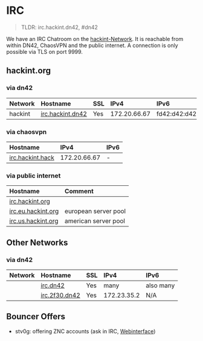 # IRC
> TLDR: irc.hackint.dn42, #dn42

We have an IRC Chatroom on the [hackint-Network](http://www.hackint.org). It is reachable from within DN42, ChaosVPN and the public internet. A connection is only possible via TLS on port 9999.


## hackint.org

### via dn42
| Network | Hostname                                 |  SSL        | IPv4                       | IPv6         |
|:--------|:------------------------------------------|:------ |:-------------------------- |:------------ |
| hackint | [irc.hackint.dn42](irc://irc.hackint.dn42)|  Yes    | 172.20.66.67 |  fd42:d42:d42:6667::1 |


### via chaosvpn
| Hostname                                          | IPv4                       | IPv6         |
|:------------------------------------------------- |:-------------------------- |:------------ |
| [irc.hackint.hack](irc://irc.hackint.hack) | 172.20.66.67 | - |

### via public internet
| Hostname                                          | Comment                    |
|:------------------------------------------------- |:-------------------------- |
| [irc.hackint.org](irc://irc.hackint.org)                                   |                            |
| [irc.eu.hackint.org](irc://irc.eu.hackint.org)                               | european server pool       |
| [irc.us.hackint.org](irc://irc.us.hackint.org)                                | american server pool       |


## Other Networks

### via dn42

| Network | Hostname                                 |  SSL        | IPv4                       | IPv6         |
|:--------|:------------------------------------------|:------ |:-------------------------- |:------------ |
| | [irc.dn42](ircs://irc.dn42)               |  Yes   | many                        | also many |
| | [irc.2f30.dn42](ircs://irc.2f30.dn42)       |  Yes    | 172.23.35.2              | N/A |


## Bouncer Offers

* stv0g: offering ZNC accounts (ask in IRC, [Webinterface](https://dev.0l.dn42/znc/))
